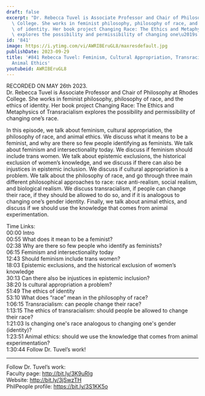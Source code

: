 ```yaml
---
draft: false
excerpt: "Dr. Rebecca Tuvel is Associate Professor and Chair of Philosophy at Rhodes\
  \ College. She works in feminist philosophy, philosophy of race, and the ethics\
  \ of identity. Her book project Changing Race: The Ethics and Metaphysics of Transracialism\
  \ explores the possibility and permissibility of changing one\u2019s race."
id: '841'
image: https://i.ytimg.com/vi/AWRIBEruGL8/maxresdefault.jpg
publishDate: 2023-09-29
title: '#841 Rebecca Tuvel: Feminism, Cultural Appropriation, Transracialism, and
  Animal Ethics'
youtubeid: AWRIBEruGL8
---
```

<div class="timelinks">

RECORDED ON MAY 26th 2023.  
Dr. Rebecca Tuvel is Associate Professor and Chair of Philosophy at Rhodes College. She works in feminist philosophy, philosophy of race, and the ethics of identity. Her book project Changing Race: The Ethics and Metaphysics of Transracialism explores the possibility and permissibility of changing one’s race.

In this episode, we talk about feminism, cultural appropriation, the philosophy of race, and animal ethics. We discuss what it means to be a feminist, and why are there so few people identifying as feminists. We talk about feminism and intersectionality today. We discuss if feminism should include trans women. We talk about epistemic exclusions, the historical exclusion of women’s knowledge, and we discuss if there can also be injustices in epistemic inclusion. We discuss if cultural appropriation is a problem. We talk about the philosophy of race, and go through three main different philosophical approaches to race: race anti-realism, social realism, and biological realism. We discuss transracialism, if people can change their race, if they should be allowed to do so, and if it is analogous to changing one’s gender identity. Finally, we talk about animal ethics, and discuss if we should use the knowledge that comes from animal experimentation.

Time Links:  
<time>00:00</time> Intro  
<time>00:55</time> What does it mean to be a feminist?  
<time>02:38</time> Why are there so few people who identify as feminists?  
<time>06:15</time> Feminism and intersectionality today  
<time>12:43</time> Should feminism include trans women?  
<time>18:03</time> Epistemic exclusions, and the historical exclusion of women’s knowledge  
<time>30:13</time> Can there also be injustices in epistemic inclusion?  
<time>38:20</time> Is cultural appropriation a problem?  
<time>51:49</time> The ethics of identity  
<time>53:10</time> What does “race” mean in the philosophy of race?  
<time>1:06:15</time> Transracialism: can people change their race?  
<time>1:13:15</time> The ethics of transracialism: should people be allowed to change their race?  
<time>1:21:03</time> Is changing one's race analogous to changing one's gender (identity)?  
<time>1:23:51</time> Animal ethics: should we use the knowledge that comes from animal experimentation?  
<time>1:30:44</time> Follow Dr. Tuvel’s work!

---

Follow Dr. Tuvel’s work:  
Faculty page: http://bit.ly/3K9uRIg  
Website: http://bit.ly/3jSwzTH  
PhilPeople profile: https://bit.ly/3S1KK5o
</div>

